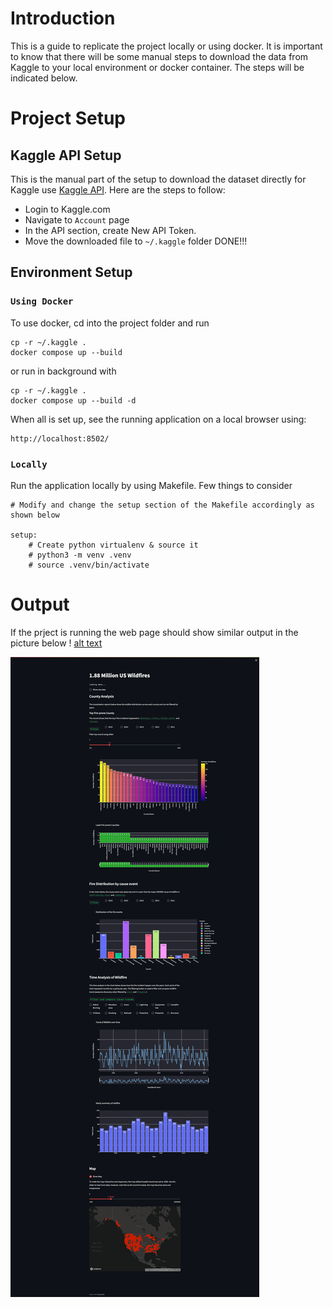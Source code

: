 # Introduction
This is a guide to replicate the project locally or using docker. It is important to know that there will be some manual steps to download the data from Kaggle to your local environment or docker container. The steps will be indicated below.

# Project Setup
## Kaggle API Setup
This is the manual part of the setup to download the dataset directly for Kaggle use [Kaggle API](https://www.kaggle.com/docs/api). Here are the steps to follow: 
- Login to Kaggle.com
- Navigate to `Account` page
- In the API section, create New API Token.
- Move the downloaded file to `~/.kaggle` folder
DONE!!!

## Environment Setup
### `Using Docker`
To use docker, cd into the project folder and run 
``` shell
cp -r ~/.kaggle .
docker compose up --build 
```
or run in background with
``` shell
cp -r ~/.kaggle .
docker compose up --build -d
```
When all is set up, see the running application on a local browser using:
``` shell
http://localhost:8502/
```

### `Locally`
Run the application locally by using Makefile. Few things to consider 
``` text
# Modify and change the setup section of the Makefile accordingly as shown below

setup:
    # Create python virtualenv & source it
    # python3 -m venv .venv
    # source .venv/bin/activate
```

# Output
If the prject is running the web page should show similar output in the picture below
! [alt text](sample_image.png)

<img src="sample_image.png" alt="Alt text" title="Optional title">